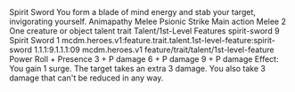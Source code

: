 <ability>
  <name>Spirit Sword</name>
  <flavor>You form a blade of mind energy and stab your target, invigorating yourself.</flavor>
  <keywords>
    <keyword>Animapathy</keyword>
    <keyword>Melee</keyword>
    <keyword>Psionic</keyword>
    <keyword>Strike</keyword>
  </keywords>
  <type>Main action</type>
  <distance>Melee 2</distance>
  <target>One creature or object</target>
  <metadata>
    <class>talent</class>
    <feature_type>trait</feature_type>
    <file_dpath>Talent/1st-Level Features</file_dpath>
    <item_id>spirit-sword</item_id>
    <item_index>9</item_index>
    <item_name>Spirit Sword</item_name>
    <level>1</level>
    <scc>mcdm.heroes.v1:feature.trait.talent.1st-level-feature:spirit-sword</scc>
    <scdc>1.1.1:9.1.1.1:09</scdc>
    <source>mcdm.heroes.v1</source>
    <type>feature/trait/talent/1st-level-feature</type>
  </metadata>
  <effects>
    <effect type="roll">
      <roll>Power Roll + Presence</roll>
      <t1>3 + P damage</t1>
      <t2>6 + P damage</t2>
      <t3>9 + P damage</t3>
    </effect>
    <effect type="mundane">Effect: You gain 1 surge.</effect>
    <effect type="mundane" name="Strained">The target takes an extra 3 damage. You also take 3 damage that can&apos;t be reduced in any way.</effect>
  </effects>
</ability>
